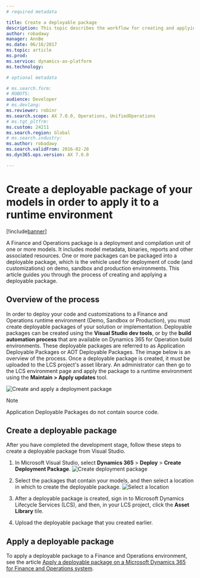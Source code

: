 ```yaml
---
# required metadata

title: Create a deployable package
description: This topic describes the workflow for creating and applying a deployable package.
author: robadawy
manager: AnnBe
ms.date: 06/16/2017
ms.topic: article
ms.prod: 
ms.service: dynamics-ax-platform
ms.technology: 

# optional metadata

# ms.search.form: 
# ROBOTS: 
audience: Developer
# ms.devlang: 
ms.reviewer: robinr
ms.search.scope: AX 7.0.0, Operations, UnifiedOperations
# ms.tgt_pltfrm: 
ms.custom: 24211
ms.search.region: Global
# ms.search.industry: 
ms.author: robadawy
ms.search.validFrom: 2016-02-28
ms.dyn365.ops.version: AX 7.0.0

---
```


# Create a deployable package of your models in order to apply it to a runtime environment

[!include[banner](../includes/banner.md)]

A Finance and Operations package is a deployment and compilation unit of one or more models. It includes model metadata, binaries, reports and other associated resources. One or more packages can be packaged into a deployable package, which is the vehicle used for deployment of code (and customizations) on demo, sandbox and production environments. This article guides you through the process of creating and applying a deployable package. 

## Overview of the process

In order to deploy your code and customizations to a Finance and Operations runtime environment (Demo, Sandbox or Production), you must create deployable packages of your solution or implementation. Deployable packages can be created using the **Visual Studio dev tools**, or by the **build automation process** that are available on Dynamics 365 for Operation build environments. These deployable packages are referred to as Application Deployable Packages or AOT Deployable Packages. The image below is an overview of the process. Once a deployable package is created, it must be uploaded to the LCS project's asset library. An administrator can then go to the LCS environment page and apply the package to a runtime environment using the **Maintain &gt; Apply updates** tool. 

![Create and apply a deployment package](./media/createandapplydeployablepackage.png)

> [!NOTE]
> Application Deployable Packages do not contain source code.

## Create a deployable package
After you have completed the development stage, follow these steps to create a deployable package from Visual Studio.

1.  In Microsoft Visual Studio, select **Dynamics 365** &gt; **Deploy** &gt; **Create Deployment Package**.
![Create deployment package](./media/createdeploymentpackage-986x1024.png)

2.  Select the packages that contain your models, and then select a location in which to create the deployable package. 
![Select a location](./media/pack4.png)

3.  After a deployable package is created, sign in to Microsoft Dynamics Lifecycle Services (LCS), and then, in your LCS project, click the **Asset Library** tile.

4.  Upload the deployable package that you created earlier.

## Apply a deployable package
To apply a deployable package to a Finance and Operations environment, see the article [Apply a deployable package on a Microsoft Dynamics 365 for Finance and Operations system](apply-deployable-package-system.md).
